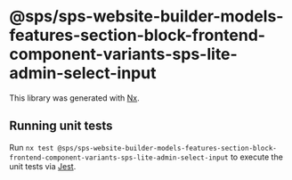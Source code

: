 # @sps/sps-website-builder-models-features-section-block-frontend-component-variants-sps-lite-admin-select-input

This library was generated with [Nx](https://nx.dev).

## Running unit tests

Run `nx test @sps/sps-website-builder-models-features-section-block-frontend-component-variants-sps-lite-admin-select-input` to execute the unit tests via [Jest](https://jestjs.io).
